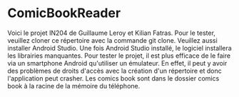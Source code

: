 # ComicBookReader
Voici le projet IN204 de Guillaume Leroy et Kilian Fatras.
Pour le tester, veuillez cloner ce répertoire avec la commande git clone. Veuillez aussi installer Android Studio.
Une fois Android Studio installé, le logiciel installera les librairies manquantes. Pour tester le projet, 
il est plus efficace de le faire via un smartphone Android qu'utiliser un émulateur. 
En effet, il peut y avoir des problèmes de droits d'accès avec la création d'un répertoire et donc l'application peut crasher. 
Les comics book sont dans le dossier comics book à la racine de la mémoire du téléphone.
